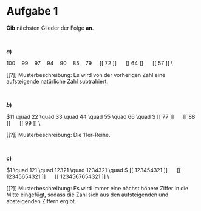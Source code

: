 <!--
version:  0.0.1

language: de

@style
input {
    text-align: center;
}

.flex-container {
    display: flex;
    flex-wrap: wrap;
    align-items: stretch;
    gap: 20px;
}

.flex-child {
    flex: 1;
    min-width: 350px;
    margin-right: 20px;
}

@media (max-width: 400px) {
    .flex-child {
        flex: 100%;
        margin-right: 0;
    }
}
@end

formula: \carry   \textcolor{red}{\scriptsize #1}
formula: \digit   \rlap{\carry{#1}}\phantom{#2}#2
formula: \permil  \text{‰}

import: https://raw.githubusercontent.com/liaTemplates/algebrite/master/README.md
import: https://raw.githubusercontent.com/LiaTemplates/Tikz-Jax/main/README.md

script: https://cdn.jsdelivr.net/gh/LiaTemplates/Tikz-Jax@main/dist/index.js

@round
<script>
  let value = `@input`;
  if (value.startsWith("@")) {
    ""
  } else {
    value = JSON.parse(value);
    value = value[0]
    value = value.replace(/,/g, ".");
    value = parseFloat(value);
    value = Math.round(value * Math.pow(10,@1)) / Math.pow(10,@1);
    value == @0
  }
</script>
@end

tags: Folgen, Einsteiger

-->




# Aufgabe 1

**Gib** nächsten Glieder der Folge **an**.


<br>

<section class="flex-container">

<div class="flex-child">

__$a)\;\;$__

$100 \quad 99 \quad 97 \quad 94 \quad 90 \quad 85 \quad 79 \quad$ [[ 72 ]] $\quad$ [[ 64 ]] $\quad$ [[ 57 ]] \

[[?]] Musterbeschreibung: Es wird von der vorherigen Zahl eine aufsteigende natürliche Zahl subtrahiert.

</div>


</section>


<br>


<section class="flex-container">

<div class="flex-child">

__$b)\;\;$__

$11 \quad 22 \quad 33 \quad 44 \quad 55 \quad 66 \quad $ [[ 77 ]] $\quad$ [[ 88 ]] $\quad$ [[ 99 ]] \

[[?]] Musterbeschreibung: Die $11$er-Reihe.

</div>

</section>


<br>


<section class="flex-container">

<div class="flex-child">

__$c)\;\;$__

$1 \quad 121 \quad 12321 \quad 1234321 \quad $ [[ 123454321 ]] $\quad$ [[ 12345654321 ]] $\quad$ [[ 1234567654321 ]] \

[[?]] Musterbeschreibung: Es wird immer eine nächst höhere Ziffer in die Mitte eingefügt, sodass die Zahl sich aus den aufsteigenden und absteigenden Ziffern ergibt.

</div>

</section>



<br>
<br>
<br>
<br>